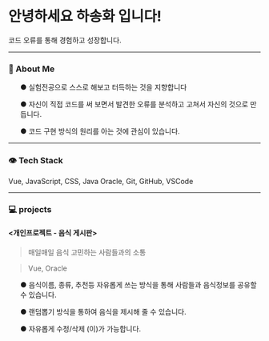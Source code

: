 <div id="container">

  
#  안녕하세요 하송화 입니다!
<div>코드 오류를 통해 경험하고 성장합니다.</div>


</div>
  
---


<h3>👩  About Me</h3>
  <ul>● 실험전공으로 스스로 해보고 터득하는 것을 지향합니다</ul>
  <ul>● 자신이 직접 코드를 써 보면서 발견한 오류를 분석하고 고쳐서 자신의 것으로 만듭니다.</ul>
  <ul>● 코드 구현 방식의 원리를 아는 것에 관심이 있습니다.</ul>


---


<h3>👁 Tech Stack</h3>
<div>Vue, JavaScript, CSS, Java Oracle, Git, GitHub, VSCode</div>


---


<h3>💻 projects</h3>


 <h4> <개인프로젝트 - 음식 게시판></h4>

   
   >매일매일 음식 고민하는 사람들과의 소통
  
  >Vue, Oracle

  <ul>● 음식이름, 종류, 추천등 자유롭게 쓰는 방식을 통해 사람들과 음식정보를 공유할 수 있습니다.</ul>
  <ul>● 랜덤뽑기 방식을 통하여 음식을 제시해 줄 수 있습니다.</ul>
  <ul>● 자유롭게 수정/삭제 (이)가 가능합니다.</ul>






